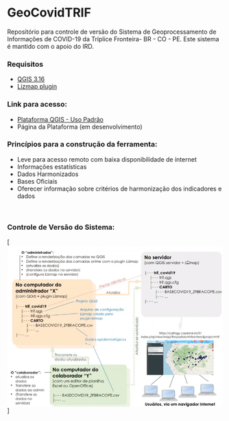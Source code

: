 # GeoCovidTRIF
Repositório para controle de versão do Sistema de Geoprocessamento de Informações de COVID-19 da Tríplice Fronteira- BR - CO - PE. Este sistema é mantido com o apoio do IRD.

### Requisitos
- [QGIS 3.16](https://www.qgis.org/pt_BR/site/forusers/download.html)
- [Lizmap plugin](https://github.com/3liz/lizmap-plugin)

### Link para acesso:
- [Plataforma QGIS - Uso Padrão](https://cartogy.cayenne.ird.fr/index.php/view/map/?repository=trifrontiere&project=trif)
- Página da Plataforma (em desenvolvimento)

### Princípios para a construção da ferramenta: 
- Leve para acesso remoto com baixa disponibilidade de internet
- Informações estatísticas
- Dados Harmonizados
- Bases Oficiais
- Oferecer informação sobre critérios de harmonização dos indicadores e dados

<br />

### Controle de Versão do Sistema:

[<img align="center" alt="System Version Control" width="1800px" src="https://github.com/lucas-althoff/GeoCovidTRIF/blob/main/ADM_GeoCovidTRIF.PNG" />]

<br />



 
